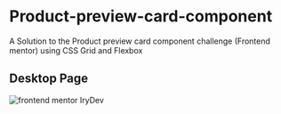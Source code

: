 # Product-preview-card-component
A Solution to the Product preview card component challenge (Frontend mentor) using CSS Grid and Flexbox

## Desktop Page
<img src="https://user-images.githubusercontent.com/86270481/223410962-bae7e608-5531-473a-9f76-9b27e42afaf9.png" alt="frontend mentor IryDev">
